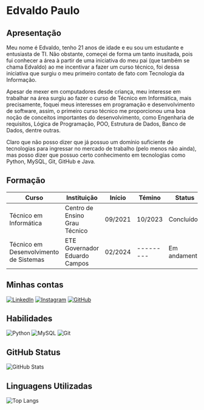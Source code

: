 # __Edvaldo Paulo__

## __Apresentação__

Meu nome é Edvaldo, tenho 21 anos de idade e eu sou um estudante e entusiasta de TI. Não obstante, começei de forma um tanto inusitada, pois fui conhecer a área à partir de uma iniciativa do meu pai (que também se chama Edvaldo) ao me incentivar a fazer um curso técnico, foi dessa iniciativa que surgiu o meu primeiro contato de fato com Tecnologia da Informação. 

Apesar de mexer em computadores desde criança, meu interesse em trabalhar na área surgiu ao fazer o curso de Técnico em Informática, mais precisamente, foquei meus interesses em programação e desenvolvimento de software, assim, o primeiro curso técnico me proporcionou uma boa noção de conceitos importantes do desenvolvimento, como Engenharia de requisitos, Lógica de Programação, POO, Estrutura de Dados, Banco de Dados, dentre outras.

Claro que não posso dizer que já possuo um domínio suficiente de tecnologias para ingressar no mercado de trabalho (pelo menos não ainda), mas posso dizer que possuo certo conhecimento em tecnologias como Python, MySQL, Git, GitHub e Java.



## __Formação__
|__Curso__|__Instituição__|__Início__|__Témino__|__Status__|
|----------|---------------|----------|----------|------|
|Técnico em Informática|Centro de Ensino Grau Técnico|09/2021|10/2023|Concluído|
|Técnico em Desenvolvimento de Sistemas|ETE Governador Eduardo Campos|02/2024|---------|Em andamento|

## __Minhas contas__
[![LinkedIn](https://img.shields.io/badge/LinkedIn-fff?style=for-the-badge&logo=linkedin&logoColor=0e76a8)](https://www.linkedin.com/in/edvaldo-paulo-193075192/)
[![Instagram](https://img.shields.io/badge/-Instagram-%23E4405F?style=for-the-badge&logo=instagram&logoColor=fff)](https://www.instagram.com/_edvictorpaulo_/)
[![GitHub](https://img.shields.io/badge/GitHub-100000?style=for-the-badge&logo=github&logoColor=white)](https://github.com/Edvaldo-Paulo)


## __Habilidades__
![Python](https://img.shields.io/badge/python-3670A0?style=for-the-badge&logo=python&logoColor=ffdd54)
![MySQL](https://img.shields.io/badge/MySQL-00000F?style=for-the-badge&logo=mysql&logoColor=white)
![Git](https://img.shields.io/badge/GIT-E44C30?style=for-the-badge&logo=git&logoColor=white)

## __GitHub Status__

![GitHub Stats](https://github-readme-stats.vercel.app/api?username=Edvaldo-Paulo&theme=transparent&bg_color=000&border_color=30A3DC&show_icons=true&icon_color=30A3DC&title_color=E94D5F&text_color=FFF)

## __Linguagens Utilizadas__

![Top Langs](https://github-readme-stats-git-masterrstaa-rickstaa.vercel.app/api/top-langs/?username=Edvaldo-Paulo&bg_color=000&border_color=30A3DC&title_color=E94D5F&text_color=FFF)
